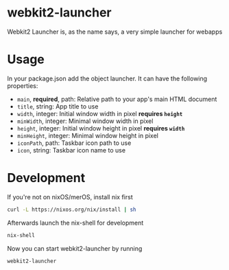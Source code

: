 # webkit2-launcher

Webkit2 Launcher is, as the name says, a very simple launcher for webapps

<!-- dev docs https://lazka.github.io/pgi-docs/ -->

# Usage

In your package.json add the object launcher. It can have the following properties:

- `main`, **required**, path: Relative path to your app's main HTML document
- `title`, string: App title to use
- `width`, integer: Initial window width in pixel **requires `height`**
- `minWidth`, integer: Minimal window width in pixel
- `height`, integer: Initial window height in pixel **requires `width`**
- `minHeight`, integer: Minimal window height in pixel
- `iconPath`, path: Taskbar icon path to use
- `icon`, string: Taskbar icon name to use

# Development

If you're not on nixOS/merOS, install nix first

```sh
curl -L https://nixos.org/nix/install | sh
```

Afterwards launch the nix-shell for development

```sh
nix-shell
```

Now you can start webkit2-launcher by running

```sh
webkit2-launcher
```
